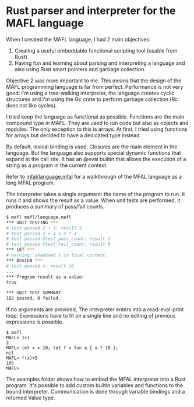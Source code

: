 # Rust parser and interpreter for the MAFL language

When I created the MAFL language, I had 2 main objectives:
1) Creating a useful embeddable functional scripting tool (usable from Rust)
2) Having fun and learning about parsing and interpreting a language and also using Rust smart pointers and garbage collection.

Objective 2 was more important to me. This means that the design of the MAFL programming language is far from perfect.
Performance is not very good: i'm using a tree-walking interpreter, the language creates cyclic structures and I'm using the Gc crate
to perform garbage collection (Rc does not like cycles).

I tried keep the language as functional as possible. Functions are the main compound type in MAFL. 
They are used to run code but also as objects and modules. The only exception to this is arrays. At first,
I tried using functions for arrays but decided to have a dedicated type instead.

By default, lexical binding is used. Closures are the main element in the language. But the language also supports
special dynamic functions that expand at the call site. It has an @eval builtin that allows the execution
of a string as a program in the current context.

Refer to [mfal/language.mfal](mfal/language.mfal) for a walkthrough of the MFAL language as a long MFAL program.

The interpreter takes a single argument: the name of the program to run. It runs it and shows the result as a value.
When unit tests are performed, it produces a summary of pass/fail counts.

```bash
$ mafl mafl/language.mafl
*** UNIT TESTING ***
# test passed 2 + 3: result 5
# test passed 2 + 3 < 2 * 3
# test passed @test_pass_count: result 2
# test passed @test_fail_count: result 0
*** LET ***
# warning: shadowed x in local context.
*** ASSIGN ***
# test passed x: result 10
...
*** Program result as a value:
true

*** UNIT TEST SUMMARY:
182 passed. 0 failed.
```

If no arguments are provided, The interpreter enters into a read-eval-print loop. 
Expressions have to fit on a single line and no editing of previous expressions is possible. 

```
$ mafl
MAFL> 1+1
2
MAFL> let x = 10; let f = fun a { a * 10 };
nil
MAFL> f(x)+5
105
MAFL>
```

The examples folder shows how to embed the MFAL interpreter into a Rust program. It's possible to 
add custom builtin variables and functions to the bound interpreter. Communication is done
through variable bindings and a returned Value type.

